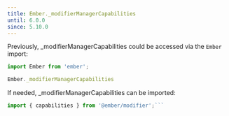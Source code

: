 ```yaml
---
title: Ember._modifierManagerCapabilities
until: 6.0.0
since: 5.10.0
---
```



Previously, _modifierManagerCapabilities could be accessed via the `Ember` import:
```js
import Ember from 'ember';

Ember._modifierManagerCapabilities
```

 If needed, _modifierManagerCapabilities can be imported:
```js
import { capabilities } from '@ember/modifier';```
